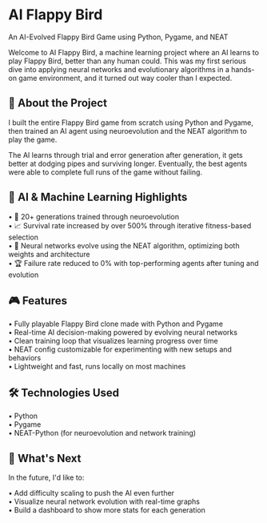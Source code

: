 # AI Flappy Bird 
An AI-Evolved Flappy Bird Game using Python, Pygame, and NEAT

Welcome to AI Flappy Bird, a machine learning project where an AI learns to play Flappy Bird, better than any human could.
This was my first serious dive into applying neural networks and evolutionary algorithms in a hands-on game environment, and it turned out way cooler than I expected. 

## 🚀 About the Project

I built the entire Flappy Bird game from scratch using Python and Pygame, then trained an AI agent using neuroevolution and the NEAT algorithm to play the game.

The AI learns through trial and error generation after generation, it gets better at dodging pipes and surviving longer. Eventually, the best agents were able to complete full runs of the game without failing.

## 🧠 AI & Machine Learning Highlights

• 🐣 20+ generations trained through neuroevolution <br/>
• 📈 Survival rate increased by over 500% through iterative fitness-based selection <br/>
• 🧠 Neural networks evolve using the NEAT algorithm, optimizing both weights and architecture <br/>
• 🏆 Failure rate reduced to 0% with top-performing agents after tuning and evolution <br/> 

## 🎮 Features

• Fully playable Flappy Bird clone made with Python and Pygame <br/>
• Real-time AI decision-making powered by evolving neural networks <br/>
• Clean training loop that visualizes learning progress over time <br/>
• NEAT config customizable for experimenting with new setups and behaviors <br/>
• Lightweight and fast, runs locally on most machines <br/> 

## 🛠 Technologies Used

• Python <br/> 
• Pygame <br/> 
• NEAT-Python (for neuroevolution and network training) <br/>  

## 🌱 What's Next

In the future, I'd like to:

• Add difficulty scaling to push the AI even further <br/>
• Visualize neural network evolution with real-time graphs <br/>
• Build a dashboard to show more stats for each generation <br/>
